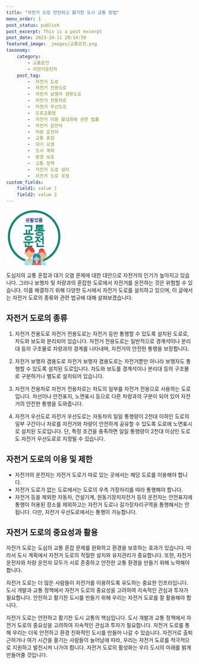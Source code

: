 ```yaml
---
title: "자전거 도로 안전하고 활기찬 도시 교통 방법"
menu_order: 1
post_status: publish
post_excerpt: This is a post excerpt
post_date: 2023-10-11 20:14:59
featured_image: _images/교통운전.png
taxonomy:
    category:
        - 교통운전
        - 자전거운전자
    post_tag:
        -  자전거 도로
        -  자전거 전용도로
        -  자전거 보행자 겸용도로
        -  자전거 전용차로
        -  자전거 우선도로
        -  도로교통법
        -  자전거 이용 활성화에 관한 법률
        -  자전거 운전자
        -  차량 운전자
        -  교통 혼잡
        -  대기 오염
        -  도시 계획
        -  환경 보호
        -  교통 정책
        -  자전거 도로 설치
        -  자전거 도로 유형
custom_fields:
    field1: value 1
    field2: value 2
---
```


![교통운전](/_images/교통운전.png)


도심지의 교통 혼잡과 대기 오염 문제에 대한 대안으로 자전거의 인기가 높아지고 있습니다. 그러나 보행자 및 차량과의 혼잡한 도로에서 자전거를 운전하는 것은 위험할 수 있습니다. 이를 해결하기 위해 다양한 도시에서 자전거 도로를 설치하고 있으며, 이 글에서는 자전거 도로의 종류와 관련 법규에 대해 살펴보겠습니다.

## 자전거 도로의 종류

1. 자전거 전용도로
자전거 전용도로는 자전거 등만 통행할 수 있도록 설치된 도로로, 차도와 보도와 분리되어 있습니다. 자전거 전용도로는 일반적으로 경계석이나 분리대 등의 구조물로 차량과의 경계를 나타내며, 자전거의 안전한 통행을 보장합니다.

2. 자전거 보행자 겸용도로
자전거 보행자 겸용도로는 자전거뿐만 아니라 보행자도 통행할 수 있도록 설치된 도로입니다. 차도와 보도를 경계석이나 분리대 등의 구조물로 구분하거나 별도로 설치되어 있습니다.

3. 자전거 전용차로
자전거 전용차로는 차도의 일부를 자전거 전용으로 사용하는 도로입니다. 차선이나 안전표지, 노면표시 등으로 다른 차량과의 구분이 되어 있어 자전거의 안전한 통행을 도와줍니다.

4. 자전거 우선도로
자전거 우선도로는 자동차의 일일 통행량이 2천대 이하인 도로의 일부 구간이나 차로를 자전거와 차량이 안전하게 공유할 수 있도록 도로에 노면표시로 설치된 도로입니다. 단, 특정 조건을 충족하면 일일 통행량이 2천대 이상인 도로도 자전거 우선도로로 지정될 수 있습니다.

## 자전거 도로의 이용 및 제한

- 자전거의 운전자는 자전거 도로가 따로 있는 곳에서는 해당 도로를 이용해야 합니다.
- 자전거 도로가 없는 도로에서는 도로의 우측 가장자리를 따라 통행해야 합니다.
- 자전거 등을 제외한 자동차, 건설기계, 원동기장치자전거 등의 운전자는 안전표지에 통행이 허용된 장소를 제외하고는 자전거 도로나 길가장자리구역을 통행해서는 안 됩니다. 다만, 자전거 우선도로에서는 통행이 가능합니다.

## 자전거 도로의 중요성과 활용

자전거 도로는 도심의 교통 혼잡 문제를 완화하고 환경을 보호하는 효과가 있습니다. 따라서 도시 계획에서 자전거 도로의 적절한 설치와 유지관리가 중요합니다. 또한, 자전거 운전자와 차량 운전자 모두가 서로 존중하고 안전한 교통 환경을 만들기 위해 노력해야 합니다.

자전거 도로는 더 많은 사람들이 자전거를 이용하도록 유도하는 중요한 인프라입니다. 도시 개발과 교통 정책에서 자전거 도로의 중요성을 고려하여 지속적인 관심과 투자가 필요합니다. 안전하고 활기찬 도시를 만들기 위해 우리는 자전거 도로를 잘 활용해야 합니다.


자전거 도로는 안전하고 활기찬 도시 교통의 핵심입니다. 도시 개발과 교통 정책에서 자전거 도로의 중요성을 고려하여 지속적인 관심과 투자가 필요합니다. 자전거 도로를 통해 우리는 더욱 안전하고 환경 친화적인 도시를 만들어 나갈 수 있습니다. 자전거로 출퇴근하거나 여가 시간을 즐기는 사람들이 늘어남에 따라, 우리는 자전거 도로를 적극적으로 지원하고 발전시켜 나가야 합니다. 자전거 도로의 활성화는 우리 도시의 미래를 밝게 만들어줄 것입니다.


